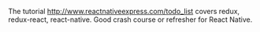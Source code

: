 The tutorial http://www.reactnativeexpress.com/todo_list covers redux, redux-react, react-native. Good crash course or refresher for React Native.

